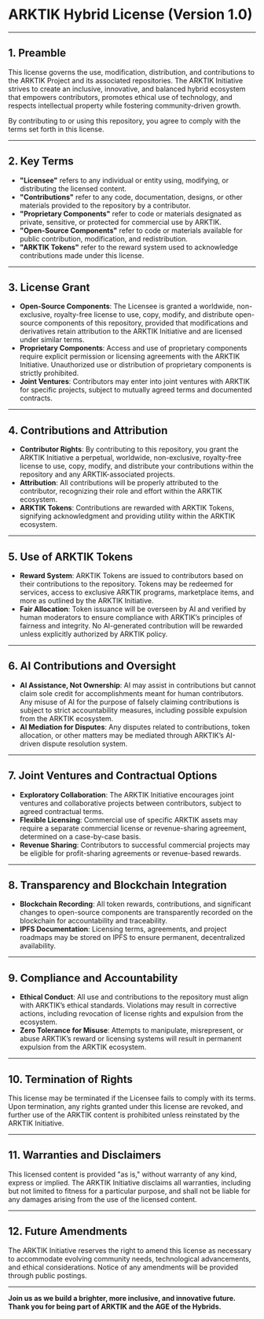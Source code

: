 
# ARKTIK Hybrid License (Version 1.0)

---

## 1. **Preamble**
This license governs the use, modification, distribution, and contributions to the ARKTIK Project and its associated repositories. The ARKTIK Initiative strives to create an inclusive, innovative, and balanced hybrid ecosystem that empowers contributors, promotes ethical use of technology, and respects intellectual property while fostering community-driven growth.

By contributing to or using this repository, you agree to comply with the terms set forth in this license.

---

## 2. **Key Terms**
- **"Licensee"** refers to any individual or entity using, modifying, or distributing the licensed content.
- **"Contributions"** refer to any code, documentation, designs, or other materials provided to the repository by a contributor.
- **"Proprietary Components"** refer to code or materials designated as private, sensitive, or protected for commercial use by ARKTIK.
- **"Open-Source Components"** refer to code or materials available for public contribution, modification, and redistribution.
- **"ARKTIK Tokens"** refer to the reward system used to acknowledge contributions made under this license.

---

## 3. **License Grant**
- **Open-Source Components**: The Licensee is granted a worldwide, non-exclusive, royalty-free license to use, copy, modify, and distribute open-source components of this repository, provided that modifications and derivatives retain attribution to the ARKTIK Initiative and are licensed under similar terms.
- **Proprietary Components**: Access and use of proprietary components require explicit permission or licensing agreements with the ARKTIK Initiative. Unauthorized use or distribution of proprietary components is strictly prohibited.
- **Joint Ventures**: Contributors may enter into joint ventures with ARKTIK for specific projects, subject to mutually agreed terms and documented contracts.

---

## 4. **Contributions and Attribution**
- **Contributor Rights**: By contributing to this repository, you grant the ARKTIK Initiative a perpetual, worldwide, non-exclusive, royalty-free license to use, copy, modify, and distribute your contributions within the repository and any ARKTIK-associated projects.
- **Attribution**: All contributions will be properly attributed to the contributor, recognizing their role and effort within the ARKTIK ecosystem.
- **ARKTIK Tokens**: Contributions are rewarded with ARKTIK Tokens, signifying acknowledgment and providing utility within the ARKTIK ecosystem.

---

## 5. **Use of ARKTIK Tokens**
- **Reward System**: ARKTIK Tokens are issued to contributors based on their contributions to the repository. Tokens may be redeemed for services, access to exclusive ARKTIK programs, marketplace items, and more as outlined by the ARKTIK Initiative.
- **Fair Allocation**: Token issuance will be overseen by AI and verified by human moderators to ensure compliance with ARKTIK’s principles of fairness and integrity. No AI-generated contribution will be rewarded unless explicitly authorized by ARKTIK policy.

---

## 6. **AI Contributions and Oversight**
- **AI Assistance, Not Ownership**: AI may assist in contributions but cannot claim sole credit for accomplishments meant for human contributors. Any misuse of AI for the purpose of falsely claiming contributions is subject to strict accountability measures, including possible expulsion from the ARKTIK ecosystem.
- **AI Mediation for Disputes**: Any disputes related to contributions, token allocation, or other matters may be mediated through ARKTIK’s AI-driven dispute resolution system.

---

## 7. **Joint Ventures and Contractual Options**
- **Exploratory Collaboration**: The ARKTIK Initiative encourages joint ventures and collaborative projects between contributors, subject to agreed contractual terms.
- **Flexible Licensing**: Commercial use of specific ARKTIK assets may require a separate commercial license or revenue-sharing agreement, determined on a case-by-case basis.
- **Revenue Sharing**: Contributors to successful commercial projects may be eligible for profit-sharing agreements or revenue-based rewards.

---

## 8. **Transparency and Blockchain Integration**
- **Blockchain Recording**: All token rewards, contributions, and significant changes to open-source components are transparently recorded on the blockchain for accountability and traceability.
- **IPFS Documentation**: Licensing terms, agreements, and project roadmaps may be stored on IPFS to ensure permanent, decentralized availability.

---

## 9. **Compliance and Accountability**
- **Ethical Conduct**: All use and contributions to the repository must align with ARKTIK’s ethical standards. Violations may result in corrective actions, including revocation of license rights and expulsion from the ecosystem.
- **Zero Tolerance for Misuse**: Attempts to manipulate, misrepresent, or abuse ARKTIK’s reward or licensing systems will result in permanent expulsion from the ARKTIK ecosystem.

---

## 10. **Termination of Rights**
This license may be terminated if the Licensee fails to comply with its terms. Upon termination, any rights granted under this license are revoked, and further use of the ARKTIK content is prohibited unless reinstated by the ARKTIK Initiative.

---

## 11. **Warranties and Disclaimers**
This licensed content is provided "as is," without warranty of any kind, express or implied. The ARKTIK Initiative disclaims all warranties, including but not limited to fitness for a particular purpose, and shall not be liable for any damages arising from the use of the licensed content.

---

## 12. **Future Amendments**
The ARKTIK Initiative reserves the right to amend this license as necessary to accommodate evolving community needs, technological advancements, and ethical considerations. Notice of any amendments will be provided through public postings.

---

**Join us as we build a brighter, more inclusive, and innovative future. Thank you for being part of ARKTIK and the AGE of the Hybrids.**
